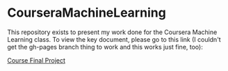 # CourseraMachineLearning

This repository exists to present my work done for the Coursera Machine Learning class.  To view the key document, please go to this link (I couldn't get the gh-pages branch thing to work and this works just fine, too):

[Course Final Project](http://htmlpreview.github.io/?https://github.com/markbulk/CourseraMachineLearning/blob/master/MachineLearningProject.html)